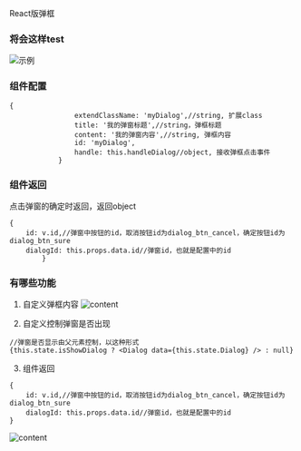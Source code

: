 React版弹框

### 将会这样test
![示例][1]

### 组件配置
```
{
                extendClassName: 'myDialog',//string, 扩展class
                title: '我的弹窗标题',//string，弹框标题
                content: '我的弹窗内容',//string, 弹框内容
                id: 'myDialog',
                handle: this.handleDialog//object, 接收弹框点击事件
            }
```

### 组件返回
点击弹窗的确定时返回，返回object
```
{
    id: v.id,//弹窗中按钮的id，取消按钮id为dialog_btn_cancel，确定按钮id为dialog_btn_sure
    dialogId: this.props.data.id//弹窗id，也就是配置中的id
        }
```

### 有哪些功能
1. 自定义弹框内容
![content][2]

2. 自定义控制弹窗是否出现
```
//弹窗是否显示由父元素控制，以这种形式
{this.state.isShowDialog ? <Dialog data={this.state.Dialog} /> : null}
```

3. 组件返回
```
{
    id: v.id,//弹窗中按钮的id，取消按钮id为dialog_btn_cancel，确定按钮id为dialog_btn_sure
    dialogId: this.props.data.id//弹窗id，也就是配置中的id
}
```
![content][3]

  [1]: http://mmbiz.qpic.cn/mmemoticon/Q3auHgzwzM51nY8IaV38khsQI9yL8JaMCekD8wa8aUicnWYic3ibibrxUQlDEAAW9Ufic/0
  [2]: http://mmbiz.qpic.cn/mmemoticon/Q3auHgzwzM6Mc3PlejPjtxribRFBhAWhm0ZD13VAm3cfpibiaicVV9dWWbSyWibMgeMYb/0
  [3]: http://mmbiz.qpic.cn/mmemoticon/Q3auHgzwzM4WjOpz7KyZ1ehFUj0ictPMcxg24DHVDZ82EN8oyCtK3wy9OorsYDVG9/0